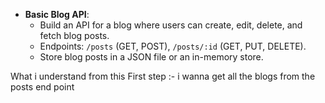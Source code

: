 - **Basic Blog API**:
    - Build an API for a blog where users can create, edit, delete, and fetch blog posts.
    - Endpoints: `/posts` (GET, POST), `/posts/:id` (GET, PUT, DELETE).
    - Store blog posts in a JSON file or an in-memory store.

What i understand from this 
First step :- i wanna get all the blogs from the posts end point 